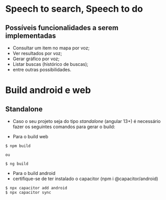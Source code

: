 # Speech to search, Speech to do

## Possíveis funcionalidades a serem implementadas

- Consultar um item no mapa por voz;
- Ver resultados por voz;
- Gerar gráfico por voz;
- Listar buscas (histórico de buscas);
- entre outras possibilidades.


# Build android e web

## Standalone

- Caso o seu projeto seja do tipo *standalone* (angular 13+) é necessário fazer os seguintes comandos para gerar o build:

- Para o build web
```
$ npm build

ou

$ ng build
```

- Para o build android
- certifique-se de ter instalado o capacitor (npm i @capacitor/android)

```
$ npx capacitor add android
$ npx capacitor sync

```